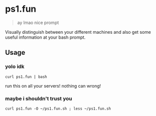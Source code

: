 # ps1.fun

> ay lmao nice prompt

Visually distinguish between your different machines and also get some useful information at your bash prompt.

## Usage

### yolo idk
`curl ps1.fun | bash`

run this on all your servers! nothing can wrong!

### maybe i shouldn't trust you

`curl ps1.fun -O ~/ps1.fun.sh ; less ~/ps1.fun.sh`

